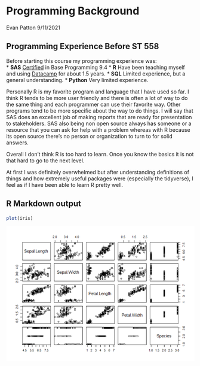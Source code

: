 Programming Background
================
Evan Patton
9/11/2021

## Programming Experience Before ST 558

Before starting this course my programming experience was:  
\* **SAS**
[Certified](https://www.certmetrics.com/SAS/public/candidate_directory_search.aspx)
in Base Programming 9.4 \* **R** Have been teaching myself and using
[Datacamp](https://www.datacamp.com/) for about 1.5 years. \* **SQL**
Limited experience, but a general understanding. \* **Python** Very
limited experience.

Personally R is my favorite program and language that I have used so
far. I think R tends to be more user friendly and there is often a lot
of way to do the same thing and each programmer can use their favorite
way. Other programs tend to be more specific about the way to do things.
I will say that SAS does an excellent job of making reports that are
ready for presentation to stakeholders. SAS also being non open source
always has someone or a resource that you can ask for help with a
problem whereas with R because its open source there’s no person or
organization to turn to for solid answers.

Overall I don’t think R is too hard to learn. Once you know the basics
it is not that hard to go to the next level.

At first I was definitely overwhelmed but after understanding
definitions of things and how extremely useful packages were (especially
the tidyverse), I feel as if I have been able to learn R pretty well.

## R Markdown output

``` r
plot(iris)
```

![](../images/plot-1.png)<!-- -->

